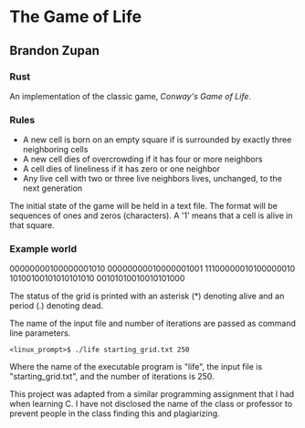 # The Game of Life
## Brandon Zupan
### Rust

An implementation of the classic game, *Conway's Game of Life*. 

### Rules
- A new cell is born on an empty square if is surrounded by exactly three neighboring cells
- A new cell dies of overcrowding if it has four or more neighbors
- A cell dies of lineliness if it has zero or one neighbor
- Any live cell with two or three live neighbors lives, unchanged, to the next generation


The initial state of the game will be held in a text file. The format will be sequences of ones and zeros (characters). A '1' means that a cell is alive in that square. 

### Example world
00000000100000001010
00000000010000001001
11100000010100000010
10100100101010101010
00101010010010101000

The status of the grid is printed with an asterisk (\*) denoting alive and an period (.) denoting dead.  

The name of the input file and number of iterations are passed as command line parameters. 
```
<linux_prompt>$ ./life starting_grid.txt 250
```
Where the name of the executable program is "life", the input file is "starting_grid.txt", and the number of iterations is 250.


This project was adapted from a similar programming assignment that I had when learning C.  I have not disclosed the name of the class or professor to prevent people in the class finding this and plagiarizing.  
